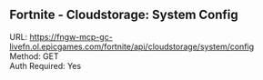 ## Fortnite - Cloudstorage: System Config

URL: https://fngw-mcp-gc-livefn.ol.epicgames.com/fortnite/api/cloudstorage/system/config \
Method: GET \
Auth Required: Yes
